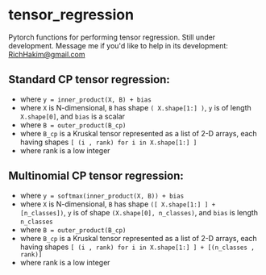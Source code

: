 # tensor_regression
Pytorch functions for performing tensor regression. Still under development. Message me if you'd like to help in its development: RichHakim@gmail.com



## Standard CP tensor regression:

  - where `y = inner_product(X, B) + bias` 
  - where `X` is N-dimensional, `B` has shape `( X.shape[1:] )`, `y` is of length `X.shape[0]`, and `bias` is a scalar 
  - where `B = outer_product(B_cp)` 
  - where `B_cp` is a Kruskal tensor represented as a list of 2-D arrays, each having shapes 
    `[ (i , rank) for i in X.shape[1:] ]`
  - where rank is a low integer
  
## Multinomial CP tensor regression:

  - where `y = softmax(inner_product(X, B)) + bias` 
  - where `X` is N-dimensional, `B` has shape `([ X.shape[1:] ] + [n_classes])`, `y` is of shape `(X.shape[0], n_classes)`, and `bias` is length `n_classes`
  - where `B = outer_product(B_cp)` 
  - where `B_cp` is a Kruskal tensor represented as a list of 2-D arrays, each having shapes 
    `[ (i , rank) for i in X.shape[1:] ] + [(n_classes , rank)]` 
  - where rank is a low integer

